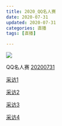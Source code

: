```yaml
---
title: 2020_QQ名人赛
date: 2020-07-31
updated: 2020-07-31
categories: 直播
tags: [直播]

---
```


![](https://raw.githubusercontent.com/rhenginium/image/main/qq%E5%A1%9E.jpg)

QQ名人赛 [20200731](https://www.bilibili.com/video/BV1ch411d72v?p=1)

[采访1](https://www.bilibili.com/video/BV1RC4y1t71c)

[采访2](https://www.bilibili.com/video/BV1mK411T7LR)

[采访3](https://www.bilibili.com/video/BV1f64y1F7ZW)

[采访4](https://www.bilibili.com/video/BV1kv411v7v8)